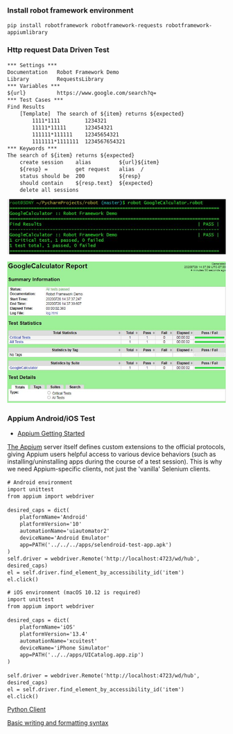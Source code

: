 ### Install robot framework environment
```
pip install robotframework robotframework-requests robotframework-appiumlibrary
```
### Http request Data Driven Test
```
*** Settings ***
Documentation   Robot Framework Demo
Library         RequestsLibrary
*** Variables ***
${url}          https://www.google.com/search?q=
*** Test Cases ***
Find Results
    [Template]  The search of ${item} returns ${expected}
        1111*1111        1234321
        11111*11111      123454321
        111111*111111    12345654321
        1111111*1111111  1234567654321
*** Keywords ***
The search of ${item} returns ${expected}
    create session    alias         ${url}${item}
    ${resp} =         get request   alias  /
    status should be  200           ${resp}
    should contain    ${resp.text}  ${expected}
    delete all sessions
```
![console](01.jpg)

![report](02.jpg)

### Appium Android/iOS Test
* [Appium Getting Started](http://appium.io/docs/en/about-appium/getting-started/)

[The Appium](https://github.com/serhatbolsu/robotframework-appiumlibrary) server itself defines custom extensions to the official protocols, giving Appium users helpful access to various device behaviors (such as installing/uninstalling apps during the course of a test session). This is why we need Appium-specific clients, not just the 'vanilla' Selenium clients.
```
# Android environment
import unittest
from appium import webdriver

desired_caps = dict(
    platformName='Android'
    platformVersion='10'
    automationName='uiautomator2'
    deviceName='Android Emulator'
    app=PATH('../../../apps/selendroid-test-app.apk')
)
self.driver = webdriver.Remote('http://localhost:4723/wd/hub', desired_caps)
el = self.driver.find_element_by_accessibility_id('item')
el.click()
```

```
# iOS environment (macOS 10.12 is required)
import unittest
from appium import webdriver

desired_caps = dict(
    platformName='iOS'
    platformVersion='13.4'
    automationName='xcuitest'
    deviceName='iPhone Simulator'
    app=PATH('../../apps/UICatalog.app.zip')
)

self.driver = webdriver.Remote('http://localhost:4723/wd/hub', desired_caps)
el = self.driver.find_element_by_accessibility_id('item')
el.click()
```
[Python Client](https://github.com/appium/python-client)

[Basic writing and formatting syntax](https://help.github.com/articles/basic-writing-and-formatting-syntax/)
